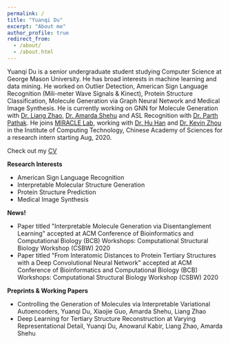 ```yaml
---
permalink: /
title: "Yuanqi Du"
excerpt: "About me"
author_profile: true
redirect_from: 
  - /about/
  - /about.html
---
```


Yuanqi Du is a senior undergraduate student studying Computer Science at George Mason University. He has broad interests in machine learning and data mining. He worked on Outlier Detection, American Sign Language Recognition (Mili-meter Wave Signals & Kinect), Protein Structure Classification, Molecule Generation via Graph Neural Network and Medical Image Synthesis. He is currently working on GNN for Molecule Generation with [Dr. Liang Zhao](https://mason.gmu.edu/~lzhao9/), [Dr. Amarda Shehu](https://cs.gmu.edu/~ashehu/) and ASL Recognition with [Dr. Parth Pathak](http://www.phpathak.com/). He joins [MIRACLE Lab](http://miracle.ict.ac.cn/), working with [Dr. Hu Han](https://sites.google.com/site/huhanhomepage/) and [Dr. Kevin Zhou](http://people.ucas.edu.cn/~skevinzhou?language=en) in the Institute of Computing Technology, Chinese Academy of Sciences for a research intern starting Aug, 2020.

Check out my [CV](https://yuanqidu.github.io/files/Yuanqi_Du_CV.pdf)


**Research Interests**
  * American Sign Language Recognition
  * Interpretable Molecular Structure Generation
  * Protein Structure Prediction
  * Medical Image Synthesis
  
**News!**
* Paper titled "Interpretable Molecule Generation via Disentanglement Learning" accepted at ACM Conference of Bioinformatics and Computational Biology (BCB) Workshops: Computational Structural Biology Workshop (CSBW) 2020
* Paper titled "From Interatomic Distances to Protein Tertiary Structures with a Deep Convolutional Neural Network" accepted at ACM Conference of Bioinformatics and Computational Biology (BCB) Workshops: Computational Structural Biology Workshop (CSBW) 2020

**Preprints & Working Papers**
* Controlling the Generation of  Molecules via Interpretable Variational Autoencoders, Yuanqi Du, Xiaojie Guo, Amarda Shehu, Liang Zhao
* Deep Learning for Tertiary Structure Reconstruction at Varying Representational Detail, Yuanqi Du, Anowarul Kabir, Liang Zhao, Amarda Shehu
  

